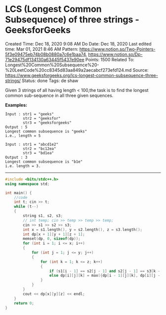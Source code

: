 # LCS (Longest Common Subsequence) of three strings - GeeksforGeeks

Created Time: Dec 18, 2020 9:08 AM
Do Date: Dec 18, 2020
Last edited time: Mar 01, 2021 8:46 AM
Pattern: https://www.notion.so/Two-Pointers-5f3e09475eb74b08b0880a7c6e1baa74, https://www.notion.so/Dp-71e29475df134130a63445f5437e90ee
Points: 1500
Related To: Longest%20Common%20Subsequence%20-%20LeetCode%20cc8345d83aa849a2aecabcf273efd124.md
Source: https://www.geeksforgeeks.org/lcs-longest-common-subsequence-three-strings/
Status: done
Tags: de shaw

Given 3 strings of all having length < 100,the task is to find the longest common sub-sequence in all three given sequences.

**Examples:**

```
Input : str1 = "geeks"  
        str2 = "geeksfor"  
        str3 = "geeksforgeeks"
Output : 5
Longest common subsequence is "geeks"
i.e., length = 5

Input : str1 = "abcd1e2"  
        str2 = "bc12ea"  
        str3 = "bd1ea"
Output : 3
Longest common subsequence is "b1e" 
i.e. length = 3.
```

---

```cpp
#include <bits/stdc++.h>
using namespace std;

int main() {
	//code
	int t; cin >> t;
	while (t--)
	{
	    string s1, s2, s3; 
	    // int temp; cin >> temp >> temp >> temp; 
	    cin >> s1 >> s2 >> s3; 
	    int x = s1.length(), y = s2.length(), z = s3.length();  
	    int dp[x + 1][y + 1][z + 1]; 
	    memset(dp, 0, sizeof(dp)); 
	    for (int i = 1; i <= x; i++)
	    {
	        for (int j = 1; j <= y; j++)
	        {
	            for (int k = 1; k <= z; k++)
	            {
	                if (s1[i - 1] == s2[j - 1] and s2[j - 1] == s3[k - 1]) dp[i][j][k] = 1 + dp[i - 1][j - 1][k - 1]; 
	                else dp[i][j][k] = max({dp[i - 1][j][k], dp[i][j - 1][k], dp[i][j][k - 1]});
	            }
	        }
	    }
	    cout << dp[x][y][z] << endl;
	}
	return 0;
}
```